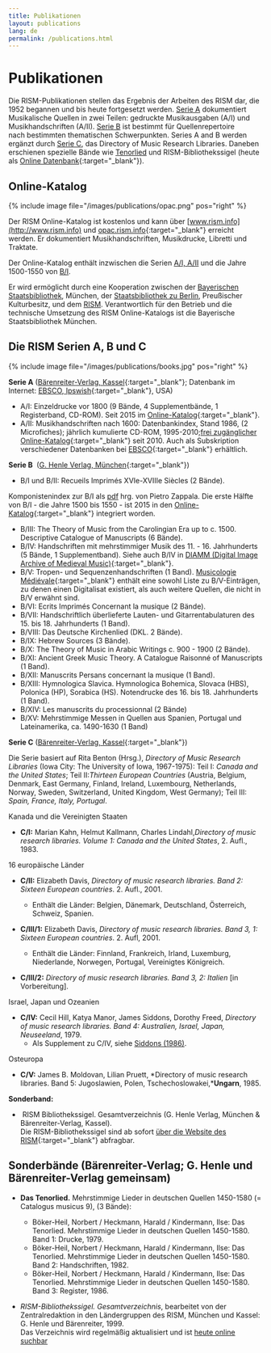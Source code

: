 ```yaml
---
title: Publikationen
layout: publications
lang: de
permalink: /publications.html
---
```


# Publikationen

Die RISM-Publikationen stellen das Ergebnis der Arbeiten des RISM dar, die 1952 begannen und bis heute fortgesetzt werden. [Serie A](#die-rism-serien-a-b-und-c) dokumentiert Musikalische Quellen in zwei Teilen: gedruckte Musikausgaben (A/I) und Musikhandschriften (A/II). [Serie B](#die-rism-serien-a-b-und-c) ist bestimmt für Quellenrepertoire nach bestimmten thematischen Schwerpunkten. Series A and B werden ergänzt durch [Serie C](#die-rism-serien-a-b-und-c), das Directory of Music Research Libraries. Daneben erschienen spezielle Bände wie [Tenorlied](#die-rism-serien-a-b-und-c) und RISM-Bibliothekssigel (heute als [Online Datenbank](/sigel.html){:target="_blank"}).

## Online-Katalog

{% include image file="/images/publications/opac.png" pos="right" %}

Der RISM Online-Katalog ist kostenlos und kann über [www.rism.info](http://www.rism.info) und [opac.rism.info](https://opac.rism.info/metaopac/start.do?View=rism){:target="_blank"} erreicht werden. Er dokumentiert Musikhandschriften, Musikdrucke, Libretti und Traktate.

Der Online-Katalog enthält inzwischen die Serien [A/I, A/II](#die-rism-serien-a-b-und-c) und die Jahre 1500-1550 von [B/I](#die-rism-serien-a-b-und-c).

Er wird ermöglicht durch eine Kooperation zwischen der [Bayerischen Staatsbibliothek](http://www.bsb-muenchen.de/ "www.bsb-muenchen.de/"), München, der [Staatsbibliothek zu Berlin](http://staatsbibliothek-berlin.de/ "http://staatsbibliothek-berlin.de/"), Preußischer Kulturbesitz, und dem [RISM](http://www.rism.info/ "http://www.rism.info/"). Verantwortlich für den Betrieb und die technische Umsetzung des RISM Online-Katalogs ist die Bayerische Staatsbibliothek München.

## Die RISM Serien A, B und C

{% include image file="/images/publications/books.jpg" pos="right" %}

**Serie A** ([Bärenreiter-Verlag, Kassel](http://www.baerenreiter.com/){:target="_blank"}; Datenbank im Internet: [EBSCO, Ipswish](http://www.ebscohost.com/){:target="_blank"}, USA)

* A/I: Einzeldrucke vor 1800 (9 Bände, 4 Supplementbände, 1 Registerband, CD-ROM). Seit 2015 im [Online-Katalog](http://opac.rism.info/){:target="_blank"}.
* A/II: Musikhandschriften nach 1600: Datenbankindex, Stand 1986, (2 Microfiches); jährlich kumulierte CD-ROM, 1995-2010;[frei zugänglicher Online-Katalog](http://opac.rism.info/){:target="_blank"} seit 2010. Auch als Subskription verschiedener Datenbanken bei [EBSCO](http://www.ebscohost.com/){:target="_blank"} erhältlich.

**Serie B**  ([G. Henle Verlag, München](http://www.henle.de/){:target="_blank"})

* B/I und B/II: Recueils Imprimés XVIe-XVIIIe Siècles (2 Bände).

Komponistenindex zur B/I als [pdf]( /publications/RecueilsKomponistenindex.pdf) hrg. von Pietro Zappala. Die erste Hälfte von B/I - die Jahre 1500 bis 1550 - ist 2015 in den [Online-Katalog](http://opac.rism.info/){:target="_blank"} integriert worden.
* B/III: The Theory of Music from the Carolingian Era up to c. 1500. Descriptive Catalogue of Manuscripts (6 Bände).
* B/IV: Handschriften mit mehrstimmiger Musik des 11. - 16. Jahrhunderts (5 Bände, 1 Supplementband). Siehe auch B/IV in [DIAMM (Digital Image Archive of Medieval Music)](http://www.diamm.ac.uk/){:target="_blank"}.
* B/V: Tropen- und Sequenzenhandschriften (1 Band). [Musicologie Médiévale](http://gregorian-chant.ning.com/group/lesmanuscritsduweb/page/rism-b-v){:target="_blank"} enthält eine sowohl Liste zu B/V-Einträgen, zu denen einen Digitalisat existiert, als auch weitere Quellen, die nicht in B/V erwähnt sind.
* B/VI: Ecrits Imprimés Concernant la musique (2 Bände).
* B/VII: Handschriftlich überlieferte Lauten- und Gitarrentabulaturen des 15. bis 18. Jahrhunderts (1 Band).
* B/VIII: Das Deutsche Kirchenlied (DKL. 2 Bände).
* B/IX: Hebrew Sources (3 Bände).
* B/X: The Theory of Music in Arabic Writings c. 900 - 1900 (2 Bände).
* B/XI: Ancient Greek Music Theory. A Catalogue Raisonné of Manuscripts (1 Band).
* B/XII: Manuscrits Persans concernant la musique (1 Band).
* B/XIII: Hymnologica Slavica. Hymnologica Bohemica, Slovaca (HBS), Polonica (HP), Sorabica (HS). Notendrucke des 16. bis 18. Jahrhunderts (1 Band).
* B/XIV: Les manuscrits du processionnal (2 Bände)
* B/XV: Mehrstimmige Messen in Quellen aus Spanien, Portugal und Lateinamerika, ca. 1490-1630 (1 Band)

**Serie C** ([Bärenreiter-Verlag, Kassel](http://www.baerenreiter.com/){:target="_blank"})

Die Serie basiert auf Rita Benton (Hrsg.), *Directory of Music Research Libraries* (Iowa City: The University of Iowa, 1967-1975): Teil I: *Canada and the United States*; Teil II:*Thirteen European Countries* (Austria, Belgium, Denmark, East Germany, Finland, Ireland, Luxembourg, Netherlands, Norway, Sweden, Switzerland, United Kingdom, West Germany); Teil III: *Spain, France, Italy, Portugal*.

Kanada und die Vereinigten Staaten

* **C/I:** Marian Kahn, Helmut Kallmann, Charles Lindahl,*Directory of music research libraries. Volume 1: Canada and the United States*, 2. Aufl., 1983.

16 europäische Länder

* **C/II:** Elizabeth Davis, *Directory of music research libraries. Band 2: Sixteen European countries*. 2. Aufl., 2001.
  - Enthält die Länder: Belgien, Dänemark, Deutschland, Österreich, Schweiz, Spanien.

* **C/III/1:** Elizabeth Davis, *Directory of music research libraries. Band 3, 1: Sixteen European countries*. 2. Aufl, 2001.
  - Enthält die Länder: Finnland, Frankreich, Irland, Luxemburg, Niederlande, Norwegen, Portugal, Vereinigtes Königreich.

* **C/III/2:** *Directory of music research libraries. Band 3, 2: Italien* [in Vorbereitung].

Israel, Japan und Ozeanien

* **C/IV:** Cecil Hill, Katya Manor, James Siddons, Dorothy Freed, *Directory of music research libraries. Band 4: Australien, Israel, Japan, Neuseeland*, 1979.
  - Als Supplement zu C/IV, siehe [Siddons (1986)](/publications/bibliography.html#c2159).

Osteuropa

* **C/V:** James B. Moldovan, Lilian Pruett, *Directory of music research libraries. Band 5: Jugoslawien, Polen, Tschechoslowakei,***Ungarn**, 1985.

**Sonderband:**

*  RISM Bibliothekssigel. Gesamtverzeichnis (G. Henle Verlag, München & Bärenreiter-Verlag, Kassel).  
Die RISM-Bibliothekssigel sind ab sofort [über die Website des RISM](http://www.rism.info/de/community/entwicklung/rism-bibliothekssigel.html){:target="_blank"} abfragbar.

## Sonderbände (Bärenreiter-Verlag; G. Henle und Bärenreiter-Verlag gemeinsam)

* **Das Tenorlied.** Mehrstimmige Lieder in deutschen Quellen 1450-1580 (= Catalogus musicus 9), (3 Bände):
  - Böker-Heil, Norbert / Heckmann, Harald / Kindermann, Ilse: Das Tenorlied. Mehrstimmige Lieder in deutschen Quellen 1450-1580. Band 1: Drucke, 1979.
  - Böker-Heil, Norbert / Heckmann, Harald / Kindermann, Ilse: Das Tenorlied. Mehrstimmige Lieder in deutschen Quellen 1450-1580. Band 2: Handschriften, 1982.
  - Böker-Heil, Norbert / Heckmann, Harald / Kindermann, Ilse: Das Tenorlied. Mehrstimmige Lieder in deutschen Quellen 1450-1580. Band 3: Register, 1986.

* *RISM-Bibliothekssigel. Gesamtverzeichnis*, bearbeitet von der Zentralredaktion in den Ländergruppen des RISM, München und Kassel: G. Henle und Bärenreiter, 1999.  
Das Verzeichnis wird regelmäßig aktualisiert und ist [heute online suchbar](/sigel.html)
